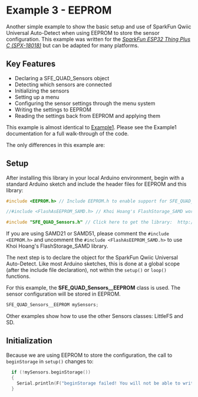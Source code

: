# Example 3 - EEPROM

Another simple example to show the basic setup and use of SparkFun Qwiic Universal Auto-Detect when using EEPROM to store the sensor configuration.
This example was written for the [*SparkFun ESP32 Thing Plus C (SPX-18018)*](https://www.sparkfun.com/products/18018) but can be adapted for many platforms.

## Key Features

* Declaring a SFE_QUAD_Sensors object
* Detecting which sensors are connected
* Initializing the sensors
* Setting up a menu
* Configuring the sensor settings through the menu system
* Writing the settings to EEPROM
* Reading the settings back from EEPROM and applying them

This example is almost identical to [Example1](ex_01_Thing_Plus_C.md). Please see the Example1 documentation for a full walk-through of the code.

The only differences in this example are:

## Setup

After installing this library in your local Arduino environment, begin with a standard Arduino sketch and include the header files for EEPROM and this library:

```C++
#include <EEPROM.h> // Include EEPROM.h to enable support for SFE_QUAD_Sensors__EEPROM. Do this before #include "SFE_QUAD_Sensors.h"

//#include <FlashAsEEPROM_SAMD.h> // Khoi Hoang's FlashStorage_SAMD works well too:  http://librarymanager/All#FlashStorage_SAMD

#include "SFE_QUAD_Sensors.h" // Click here to get the library:  http://librarymanager/All#SparkFun_Qwiic_Universal_Auto-Detect
```

If you are using SAMD21 or SAMD51, please comment the ```#include <EEPROM.h>``` and uncomment the ```#include <FlashAsEEPROM_SAMD.h>``` to use Khoi Hoang's FlashStorage_SAMD library.

The next step is to declare the object for the SparkFun Qwiic Universal Auto-Detect. Like most Arduino sketches, this is done at a global scope (after the include file declaration), not within the ```setup()``` or ```loop()``` functions. 

For this example, the **SFE_QUAD_Sensors__EEPROM** class is used. The sensor configuration will be stored in EEPROM.

```C++
SFE_QUAD_Sensors__EEPROM mySensors;
```

Other examples show how to use the other Sensors classes: LittleFS and SD.

## Initialization

Because we are using EEPROM to store the configuration, the call to ```beginStorage``` in ```setup()``` changes to:

```C++
  if (!mySensors.beginStorage())
  {
    Serial.println(F("beginStorage failed! You will not be able to write or read the sensor configuration..."));
  }
```

